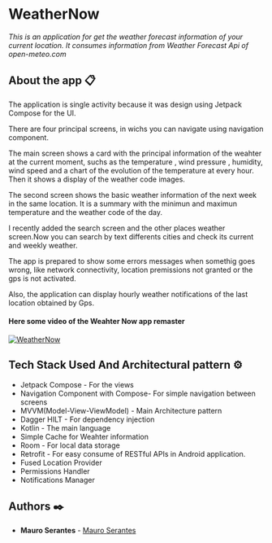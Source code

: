 # WeatherNow

_This is an application for get the weather forecast information of your current location. It consumes information
from Weather Forecast Api of open-meteo.com_

## About the app 📋

The application is single activity because it was design using Jetpack Compose for the UI.

There are four principal screens, in wichs you can navigate using navigation component.

The main screen shows a card with the principal information of the weahter at the current 
moment, suchs as the temperature , wind pressure , humidity, wind speed and a chart of the evolution
of the temperature at every hour. Then it shows a display of the weather code images.

The second screen shows the basic weather information of the next week in the same location. It is a summary
with the minimun and maximun temperature and the weather code of the day.

I recently added the search screen and the other places weather screen.Now you can search by 
text differents cities  and check its current and weekly weather.

The app is prepared to show some errors messages when somethig goes wrong, like network connectivity,
location premissions not granted or the gps is not activated.

Also, the application can display hourly weather notifications of the last location obtained by Gps.

#### Here some video of the Weahter Now app remaster


[![WeatherNow](https://drive.google.com/file/d/1El3gUuImZKY9px2A7Yro2pnMIQSIpWxG/view?usp=sharing)](https://drive.google.com/file/d/137QUnMLDQ_aJqJtryUVBSMdkdHfPd1Sp/view?usp=sharing)

## Tech Stack Used And Architectural pattern ⚙️
* Jetpack Compose - For the views
* Navigation Component with Compose- For simple navigation between screens
* MVVM(Model-View-ViewModel) - Main Architecture pattern
* Dagger HILT - For dependency injection
* Kotlin - The main language
* Simple Cache for Weahter information
* Room - For local data storage
* Retrofit - For easy consume of RESTful APIs in Android application.
* Fused Location Provider
* Permissions Handler
* Notifications Manager

## Authors ✒️

* **Mauro Serantes** - [Mauro Serantes](https://github.com/MauroSerantes)



